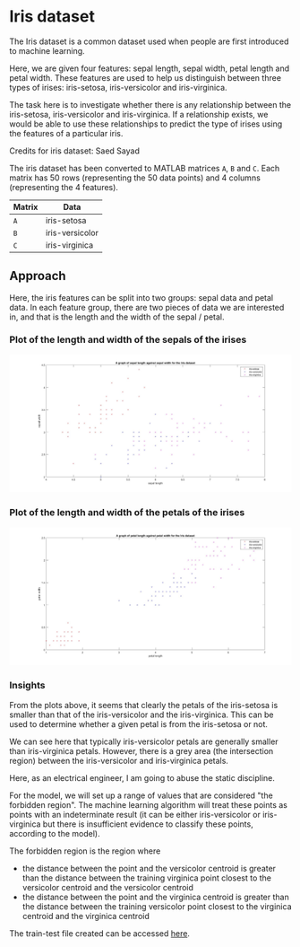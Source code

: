 # Iris dataset

The Iris dataset is a common dataset used when people are first introduced to machine learning.

Here, we are given four features: sepal length, sepal width, petal length and petal width. These features are used to help us distinguish between three types of irises: iris-setosa, iris-versicolor and iris-virginica.

The task here is to investigate whether there is any relationship between the iris-setosa, iris-versicolor and iris-virginica. If a relationship exists, we would be able to use these relationships to predict the type of irises using the features of a particular iris.

Credits for iris dataset: Saed Sayad

The iris dataset has been converted to MATLAB matrices `A`, `B` and `C`. Each matrix has 50 rows (representing the 50 data points) and 4 columns (representing the 4 features).

Matrix | Data
------------ | -------------
`A` | iris-setosa
`B` | iris-versicolor
`C` | iris-virginica

## Approach

Here, the iris features can be split into two groups: sepal data and petal data. In each feature group, there are two pieces of data we are interested in, and that is the length and the width of the sepal / petal.

### Plot of the length and width of the sepals of the irises

![Plot of the length and width of the iris sepals](https://raw.githubusercontent.com/engscientist/ml-workshop-material/master/iris_sepal_plot.jpg)

### Plot of the length and width of the petals of the irises

![Plot of the length and width of the iris petals](https://raw.githubusercontent.com/engscientist/ml-workshop-material/master/iris_petal_plot.jpg)

### Insights

From the plots above, it seems that clearly the petals of the iris-setosa is smaller than that of the iris-versicolor and the iris-virginica. This can be used to determine whether a given petal is from the iris-setosa or not.

We can see here that typically iris-versicolor petals are generally smaller than iris-virginica petals. However, there is a grey area (the intersection region) between the iris-versicolor and iris-virginica petals.

Here, as an electrical engineer, I am going to abuse the static discipline.

For the model, we will set up a range of values that are considered "the forbidden region". The machine learning algorithm will treat these points as points with an indeterminate result (it can be either iris-versicolor or iris-virginica but there is insufficient evidence to classify these points, according to the model).

The forbidden region is the region where
- the distance between the point and the versicolor centroid is greater than the distance between the training virginica point closest to the versicolor centroid and the versicolor centroid
- the distance between the point and the virginica centroid is greater than the distance between the training versicolor point closest to the virginica centroid and the virginica centroid

The train-test file created can be accessed [here](https://github.com/engscientist/ml-workshop-material/blob/master/iris_dataset_traintestmodel1.m).
